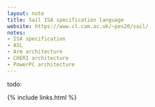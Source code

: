 ```yaml
---
layout: note
title: Sail ISA specification language
website: https://www.cl.cam.ac.uk/~pes20/sail/
notes:
- ISA specification
- ASL
- Arm architecture
- CHERI architecture
- PowerPC architecture
---
```


todo:

{% include links.html %}
